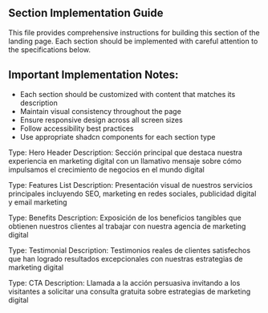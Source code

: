 ## Section Implementation Guide

This file provides comprehensive instructions for building this section of the landing page.
Each section should be implemented with careful attention to the specifications below.

## Important Implementation Notes:
- Each section should be customized with content that matches its description
- Maintain visual consistency throughout the page
- Ensure responsive design across all screen sizes
- Follow accessibility best practices
- Use appropriate shadcn components for each section type

Type: Hero Header
Description: Sección principal que destaca nuestra experiencia en marketing digital con un llamativo mensaje sobre cómo impulsamos el crecimiento de negocios en el mundo digital

Type: Features List
Description: Presentación visual de nuestros servicios principales incluyendo SEO, marketing en redes sociales, publicidad digital y email marketing

Type: Benefits
Description: Exposición de los beneficios tangibles que obtienen nuestros clientes al trabajar con nuestra agencia de marketing digital

Type: Testimonial
Description: Testimonios reales de clientes satisfechos que han logrado resultados excepcionales con nuestras estrategias de marketing digital

Type: CTA
Description: Llamada a la acción persuasiva invitando a los visitantes a solicitar una consulta gratuita sobre estrategias de marketing digital